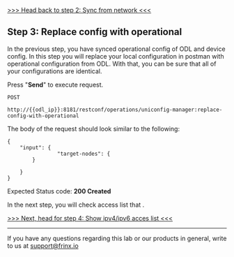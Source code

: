 [>>> Head back to step 2: Sync from network <<<](2.md) 

## Step 3: Replace config with operational

In the previous step, you have synced operational config of ODL and device config. In this step you will replace your local configuration in postman with operational configuration from ODL. With that, you can be sure that all of your configurations are identical.


Press "**Send**" to execute request.

```
POST

http://{{odl_ip}}:8181/restconf/operations/uniconfig-manager:replace-config-with-operational
```

The body of the request should look similar to the following:

```
{
	"input": {
				"target-nodes": {
		}

	}
}
```

Expected Status code: **200 Created**

In the next step, you will check access list that .

[>>> Next, head for step 4: Show ipv4/ipv6 acces list <<<](4.md)

---
If you have any questions regarding this lab or our products in general, write to us at [support@frinx.io](mailto:support@frinx.io)